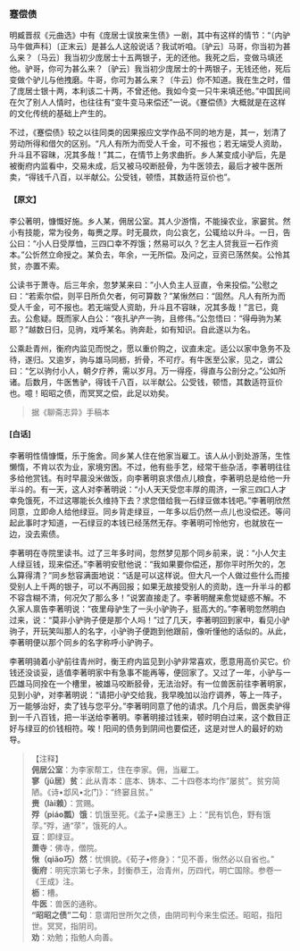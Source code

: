 <script type="text/javascript">
    var head = document.getElementsByTagName('head')[0];
    cssURL = '/public/liao.css';
    linkTag = document.createElement('link');
    linkTag.href = cssURL;
    linkTag.setAttribute('type','text/css');
    linkTag.setAttribute('rel','stylesheet');
    head.appendChild(linkTag);
</script>
### 蹇偿债

明臧晋叔《元曲选》中有《庞居士误放来生债》一剧，其中有这样的情节：“〔内驴马牛做声科〕〔正末云〕是甚么人这般说话？我试听咱。〔驴云〕马哥，你当初为甚么来？〔马云〕我当初少庞居士十五两银子，无的还他。我死之后，变做马填还他。驴哥，你可为甚么来？〔驴云〕我当初少庞居士的十两银子，无钱还他，死后变做个驴儿与他拽磨。牛哥，你可为甚么来？〔牛云〕你不知道。我在生之时，借了庞居士银十两，本利该二十两，不曾还他。我如今变一只牛来填还他。”中国民间在欠了别人人情时，也往往有“变牛变马来偿还”一说。《蹇偿债》大概就是在这样的文化传统的基础上产生的。

不过，《蹇偿债》较之以往同类的因果报应文学作品不同的地方是，其一，划清了劳动所得和借欠的区别。“凡人有所为而受人千金，可不报也；若无端受人资助，升斗且不容昧，况其多哉！”其二，在情节上务求曲折。乡人某变成小驴后，先是被衡府内监看中，交易未成，后又被马咬断胫骨，为牛医领去，最后才被牛医所卖，“得钱千八百，以半献公。公受钱，顿悟，其数适符豆价也”。

#### 【原文】
<section>
李公著明，慷慨好施。乡人某，佣居公室。其人少游惰，不能操农业，家窭贫。然小有技能，常为役务，每赉之厚。时无晨炊，向公哀乞，公辄给以升斗。一日，告公曰：“小人日受厚恤，三四口幸不殍饿；然易可以久？乞主人贷我豆一石作资本。”公忻然立命授之。某负去，年余，一无所偿。及问之，豆资已荡然矣。公怜其贫，亦置不索。

公读书于萧寺。后三年余，忽梦某来曰：”小人负主人豆直，令来投偿。”公慰之曰：“若索尔偿，则平日所负欠者，何可算数？”某愀然曰：“固然。凡人有所为而受人千金，可不报也。若无端受人资助，升斗且不容昧，况其多哉！”言已，竟去。公愈疑。既而家人白公：“夜扎驴产一驹，且修伟。”公忽悟曰：“得毋驹为某耶？”越数日归，见驹，戏呼某名。驹奔赴，如有知识。自此遂以为名。

公乘赴青州，衡府内监见而悦之，愿以重价购之，议直未定。适公以家中急务不及待，遂归。又逾岁，驹与雄马同枥，折骨，不可疗。有牛医至公家，见之，谓公曰：“乞以驹付小人，朝夕疗养，需以岁月。万一得痊，得直与公剖分之。”公如所诸。后数月，牛医售驴，得钱千八百，以半献公。公受钱，顿悟，其数适符豆价也。噫！昭昭之债，而冥冥之偿，此足以劝矣。

</section>

> 据《聊斋志异》手稿本

#### [白话]
<aside>

李著明性情慷慨，乐于施舍。同乡某人住在他家当雇工。该人从小到处游荡，生性懒惰，不肯以农为业，家境穷困。不过，他有些手艺，经常干些杂活，李著明往往多给他赏钱。有时早晨没米做饭，向李著明哀求借点儿粮食，李著明总是给他一升半斗的。有一天，这人对李著明说：“小人天天受您丰厚的周济，一家三四口人才幸免饿死，不过这哪能长久维持下去？求您借给我一石绿豆做本钱吧。”李著明欣然同意，立即命人给他绿豆。同乡背走绿豆，一年多以后仍然一点儿也没偿还。等问起此事时才知道，一石绿豆的本钱已经荡然无存。李著明可怜他穷，也就放在一边，没去索债。

李著明在寺院里读书。过了三年多时间，忽然梦见那个同乡前来，说：“小人欠主人绿豆钱，现来偿还。”李著明安慰他说：“我如果要你偿还，那你平时所欠的，怎么算得清？”同乡愁容满面地说：“话是可以这样说。但大凡一个人做过些什么而接受别人上千两的银子，可以不再回报；如果无故接受别人的资助，连一升半斗的都不容含糊不清，何况欠了那么多！”说罢直接走了。李著明醒来愈觉疑惑不解。不久家人禀告李著明说：“夜里母驴生了一头小驴驹子，挺高大的。”李著明忽然明白过来，说：“莫非小驴驹子便是那个人吗！”过了几天，李著明回到家中，看见小驴驹子，开玩笑叫那人的名字，小驴驹子便跑到他跟前，像听懂他的话似的。从此，李著明便以那个同乡的名字称呼小驴驹子。

李著明骑着小驴前往青州时，衡王府内监见到小驴非常喜欢，愿意用高价买它。价钱还没谈妥，适值李著明家中有急事不能再等，便回家了。又过了一年，小驴与一匹雄马同拴在一个槽里，被雄马咬断胫骨，无法治好。有一位兽医前往李著明家，见到小驴，对李著明说：“请把小驴交给我，我早晚加以治疗调养，等上一阵子，万一能够治好，卖了钱与您平分。”李著明同意了他的请求。几个月后，兽医卖驴得到一千八百钱，把一半送给李著明。李著明接过钱来，顿时明白过来，这个数目正好与绿豆的价钱相符。唉！阳间的债务到阴间也要偿还，这是对世人的最好的劝导。

</aside>

> 【注释】  
<b>佣居公室</b>：为李家帮工，住在李家。佣，当雇工。  
<b>寥（jū居）贫</b>：此从青本：底本、铸本、二十四卷本均作”屡贫”。贫穷简陋。《诗•邶风•北门》：“终窭且贫。”  
<b>赉（lài赖）</b>：赏赐。  
<b>殍（piáo瓢）饿</b>：饥饿至死。《孟子•梁惠王》上：“民有饥色，野有饿莩。”殍，通“莩”，饿死的人。  
<b>豆</b>：即绿豆。  
<b>萧寺</b>：佛寺，僧院。  
<b>愀（qiǎo巧）然</b>：忧惧貌。《荀子•修身》：“见不善，愀然必以自省也。”  
<b>衡府</b>：明宪宗第七子朱，封衡恭王，治青州，历四代，明亡国除。参卷一《王成》注。  
<b>枥</b>：槽。  
<b>牛医</b>：兽医的通称。  
<b>“昭昭之债”二句</b>：意谓阳世所欠之债，由阴司判今来生偿还。昭昭，指阳世。冥冥，指阴司。  
<b>劝</b>：劝勉；指勉人向善。  
